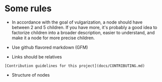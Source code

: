 # Some rules


- In accordance with the goal of vulgarization, a node should have between 2 and 5 children. If you have more, it's probably a good idea to factorize children into a broader description, easier to understand, and make it a node for more precise children.

- Use github flavored markdown (GFM)

- Links should be relatives

```
[Contribution guidelines for this project](docs/CONTRIBUTING.md)
```


- Structure of nodes
<!-- TODO -->
